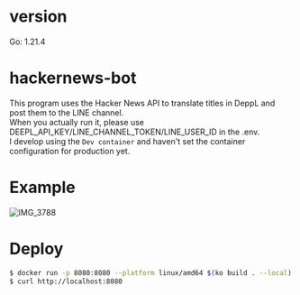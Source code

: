 # version
Go: 1.21.4

# hackernews-bot
This program uses the Hacker News API to translate titles in DeppL and post them to the LINE channel.<br>
When you actually run it, please use DEEPL_API_KEY/LINE_CHANNEL_TOKEN/LINE_USER_ID in the .env.<br>
I develop using the `Dev container` and haven't set the container configuration for production yet.<br>

# Example
![IMG_3788](https://github.com/subkaitaku/hackernews-bot/assets/113927971/bc5b935c-76d5-48a1-b7d8-b03e07a25660)

# Deploy
```zsh
$ docker run -p 8080:8080 --platform linux/amd64 $(ko build . --local)
$ curl http://localhost:8080
```
